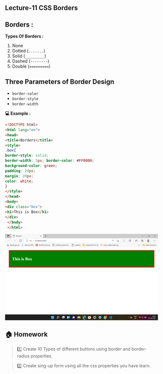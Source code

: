 
## Lecture-11 CSS Borders

## Borders :

**Types Of Borders :**

1. None
2. Dotted (`.......`)
3. Solid (`_________`)
4. Dashed (`--------`)
5. Double (`=========`)

## Three Parameters of Border Design 

* `border-color`
* `border-style`
* `border-width`

**💻 Example :**

```html
<!DOCTYPE html>
<html lang="en">
<head>
<title>Borders</title>
<style>
.box{
border-style: solid;
border-width: 5px; border-color: #FF0000;
background-color: green;
padding: 20px;
margin: 20px;
color: white;
}
</style>
</head>
<body>
<div class="box">
<h1>This is Box</h1>
</div>
 </body>
 </html>
```

![Output](output.png)


## 🏠 Homework 

>1️⃣ Create 10 Types of different buttons using border and border-radius properties.

>2️⃣ Create sing-up form using all the css properties you have learn.